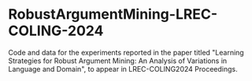 # RobustArgumentMining-LREC-COLING-2024
Code and data for the experiments reported in the paper titled "Learning Strategies for Robust Argument Mining: An Analysis of Variations in Language and Domain", to appear in LREC-COLING2024 Proceedings.
